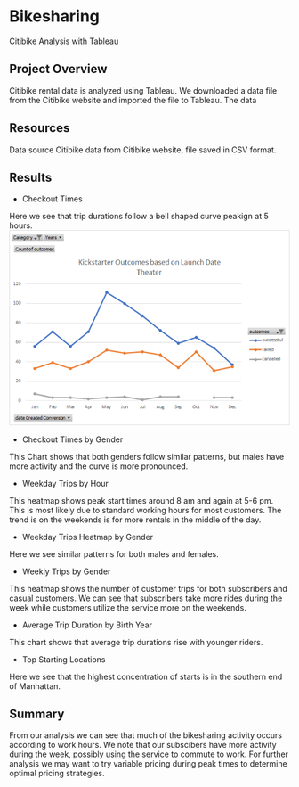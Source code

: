 # Bikesharing
Citibike Analysis with Tableau

## Project Overview
Citibike rental data is analyzed using Tableau.  We downloaded a data file from the Citibike website and imported the file to Tableau.  The data
## Resources
Data source Citibike data from Citibike website, file saved in CSV format.

## Results

* Checkout Times

Here we see that trip durations follow a bell shaped curve peakign at 5 hours.
![image_name](https://github.com/jbates2549/Kickstarter-Analysis/blob/master/Theater_Outcomes-vsLaunch.png)

* Checkout Times by Gender

This Chart shows that both genders follow similar patterns, but males have more activity and the curve is more pronounced.

* Weekday Trips by Hour

This heatmap shows peak start times around 8 am and again at 5-6 pm.  This is most likely due to standard working hours for most customers.  The trend is on the weekends is for more rentals in the middle of the day.

* Weekday Trips Heatmap by Gender

Here we see similar patterns for both males and females.

* Weekly Trips by Gender

This heatmap shows the number of customer trips for both subscribers and casual customers.  We can see that subscribers take more rides during the week while customers utilize the service more on the weekends.

* Average Trip Duration by Birth Year

This chart shows that average trip durations rise with younger riders.

* Top Starting Locations

Here we see that the highest concentration of starts is in the southern end of Manhattan.







## Summary

From our analysis we can see that much of the bikesharing activity occurs according to work hours.  We note that our subscibers have more activity during the week, possibly using the service to commute to work.  For further analysis we may want to try variable pricing during peak times to determine optimal pricing strategies.
